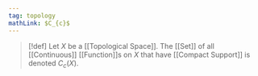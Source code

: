 ```yaml
---
tag: topology
mathLink: $C_{c}$
---
```

>[!def]
>Let $X$ be a [[Topological Space]]. The [[Set]] of all [[Continuous]] [[Function]]s on $X$ that have [[Compact Support]] is denoted $C_{c}(X)$.
